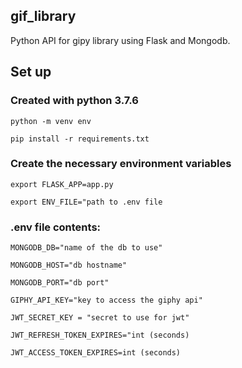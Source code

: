 ## gif_library
Python API for gipy library using Flask and Mongodb.

## Set up
### Created with python 3.7.6

```python -m venv env```

```pip install -r requirements.txt```


### Create the necessary environment variables

```export FLASK_APP=app.py```

```export ENV_FILE="path to .env file```


### .env file contents:

```MONGODB_DB="name of the db to use"```

```MONGODB_HOST="db hostname"```

```MONGODB_PORT="db port"```

```GIPHY_API_KEY="key to access the giphy api"```

```JWT_SECRET_KEY = "secret to use for jwt"```

```JWT_REFRESH_TOKEN_EXPIRES="int (seconds)```

```JWT_ACCESS_TOKEN_EXPIRES=int (seconds)```
